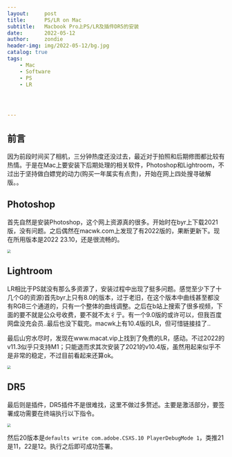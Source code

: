 ```yaml
---
layout:     post
title:      PS/LR on Mac
subtitle:   Macbook Pro上PS/LR及插件DR5的安装
date:       2022-05-12
author:     zondie
header-img: img/2022-05-12/bg.jpg
catalog: true
tags:
    - Mac
    - Software
    - PS
    - LR




---
```


<script type="text/x-mathjax-config">   MathJax.Hub.Config({     tex2jax: {       inlineMath: [ ['$','$'], ["\\(","\\)"] ],       processEscapes: true     }   }); </script>

<script src="https://cdn.mathjax.org/mathjax/latest/MathJax.js?config=TeX-AMS-MML_HTMLorMML" type="text/javascript"></script>

## 前言

因为前段时间买了相机，三分钟热度还没过去，最近对于拍照和后期修图都比较有热情。于是在Mac上要安装下后期处理的相关软件，Photoshop和Lightroom，不过出于坚持做白嫖党的动力(购买一年属实有点贵)，开始在网上四处搜寻破解版。。

## Photoshop

首先自然是安装Photoshop，这个网上资源真的很多。开始时在byr上下载2021版，没有问题。之后偶然在macwk.com上发现了有2022版的，果断更新下。现在所用版本是2022 23.10，还是很流畅的。

<img src="https://zondie17.github.io/img/2022-05-12/ps.png" style="zoom:50%;" />

## Lightroom

LR相比于PS就没有那么多资源了，安装过程中出现了挺多问题。感觉至少下了十几个G的资源)首先byr上只有8.0的版本，过于老旧，在这个版本中曲线甚至都没有RGB三个通道的，只有一个整体的曲线调整。之后在b站上搜索了很多视频，下面的要不就是公众号收费，要不就不太彳亍。有一个9.0版的或许可以，但我百度网盘没充会员..最后也没下载完。macwk上有10.4版的LR，但可惜链接挂了..

最后山穷水尽时，发现在www.macat.vip上找到了免费的LR，感动。不过2022的v11.3似乎只支持M1；只能退而求其次安装了2021的v10.4版，虽然用起来似乎不是非常的稳定，不过目前看起来还算ok。

<img src="https://zondie17.github.io/img/2022-05-12/ps.png" style="zoom:50%;" />

## DR5

最后则是插件，DR5插件不是很难找，这里不做过多赘述。主要是激活部分，要签署成功需要在终端执行以下指令。

<img src="https://zondie17.github.io/img/2022-05-12/sign.png" style="zoom:50%;" />

然后20版本是`defaults write com.adobe.CSXS.10 PlayerDebugMode 1`，类推21是11，22是12。执行之后即可成功签署。